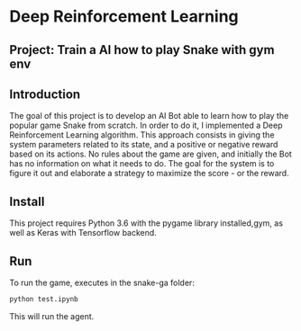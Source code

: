 # Deep Reinforcement Learning
## Project: Train a AI how to play Snake with gym env

## Introduction
The goal of this project is to develop an AI Bot able to learn how to play the popular game Snake from scratch. In order to do it, I implemented a Deep Reinforcement Learning algorithm. This approach consists in giving the system parameters related to its state, and a positive or negative reward based on its actions. No rules about the game are given, and initially the Bot has no information on what it needs to do. The goal for the system is to figure it out and elaborate a strategy to maximize the score - or the reward.

## Install
This project requires Python 3.6 with the pygame library installed,gym, as well as Keras with Tensorflow backend.

## Run
To run the game, executes in the snake-ga folder:

```python
python test.ipynb
```

This will run the agent.